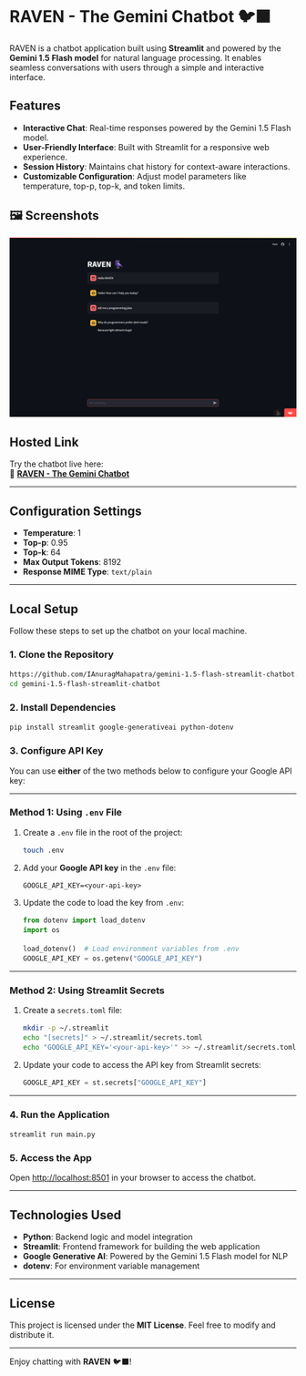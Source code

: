 # RAVEN - The Gemini Chatbot 🐦‍⬛

RAVEN is a chatbot application built using **Streamlit** and powered by the **Gemini 1.5 Flash model** for natural language processing. It enables seamless conversations with users through a simple and interactive interface.

## Features
- **Interactive Chat**: Real-time responses powered by the Gemini 1.5 Flash model.
- **User-Friendly Interface**: Built with Streamlit for a responsive web experience.
- **Session History**: Maintains chat history for context-aware interactions.
- **Customizable Configuration**: Adjust model parameters like temperature, top-p, top-k, and token limits.

## 🖼️ Screenshots

![Screenshot](https://github.com/IAnuragMahapatra/gemini-1.5-flash-streamlit-chatbot/blob/386d4e4f3ac70920a1354e413d1a23ce1490d255/Screenshots/Screenshot1.png)
## Hosted Link
Try the chatbot live here:  
🔗 **[RAVEN - The Gemini Chatbot](https://gemini-15-flash-app-chatbot.streamlit.app/)**

---

## Configuration Settings
- **Temperature**: 1  
- **Top-p**: 0.95  
- **Top-k**: 64  
- **Max Output Tokens**: 8192  
- **Response MIME Type**: `text/plain`

---

## Local Setup

Follow these steps to set up the chatbot on your local machine.

### 1. Clone the Repository
```bash
https://github.com/IAnuragMahapatra/gemini-1.5-flash-streamlit-chatbot.git
cd gemini-1.5-flash-streamlit-chatbot
```

### 2. Install Dependencies
```bash
pip install streamlit google-generativeai python-dotenv
```

### 3. Configure API Key  
You can use **either** of the two methods below to configure your Google API key:

---

### Method 1: Using `.env` File
1. Create a `.env` file in the root of the project:
   ```bash
   touch .env
   ```
2. Add your **Google API key** in the `.env` file:
   ```text
   GOOGLE_API_KEY=<your-api-key>
   ```
3. Update the code to load the key from `.env`:
   ```python
   from dotenv import load_dotenv
   import os

   load_dotenv()  # Load environment variables from .env
   GOOGLE_API_KEY = os.getenv("GOOGLE_API_KEY")
   ```

---

### Method 2: Using Streamlit Secrets  
1. Create a `secrets.toml` file:
   ```bash
   mkdir -p ~/.streamlit
   echo "[secrets]" > ~/.streamlit/secrets.toml
   echo "GOOGLE_API_KEY='<your-api-key>'" >> ~/.streamlit/secrets.toml
   ```
2. Update your code to access the API key from Streamlit secrets:
   ```python
   GOOGLE_API_KEY = st.secrets["GOOGLE_API_KEY"]
   ```

---

### 4. Run the Application
```bash
streamlit run main.py
```

### 5. Access the App
Open [http://localhost:8501](http://localhost:8501) in your browser to access the chatbot.

---

## Technologies Used
- **Python**: Backend logic and model integration  
- **Streamlit**: Frontend framework for building the web application  
- **Google Generative AI**: Powered by the Gemini 1.5 Flash model for NLP  
- **dotenv**: For environment variable management  

---

## License
This project is licensed under the **MIT License**. Feel free to modify and distribute it.

---

Enjoy chatting with **RAVEN** 🐦‍⬛!

